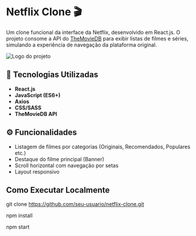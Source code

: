 # Netflix Clone 🎬

Um clone funcional da interface da Netflix, desenvolvido em React.js. O projeto consome a API do [TheMovieDB](https://www.themoviedb.org/) para exibir listas de filmes e séries, simulando a experiência de navegação da plataforma original.

![Logo do projeto](https://cdn.loom.com/sessions/thumbnails/2f6a6dcb279a4f0792c1d0f639177106-a8ad42979bc54890-full-play.gif)

## 🚀 Tecnologias Utilizadas

- **React.js**
- **JavaScript (ES6+)**
- **Axios**
- **CSS/SASS**
- **TheMovieDB API**

## ⚙️ Funcionalidades

- Listagem de filmes por categorias (Originais, Recomendados, Populares etc.)
- Destaque do filme principal (Banner)
- Scroll horizontal com navegação por setas
- Layout responsivo

## Como Executar Localmente

git clone https://github.com/seu-usuario/netflix-clone.git

npm install

npm start
